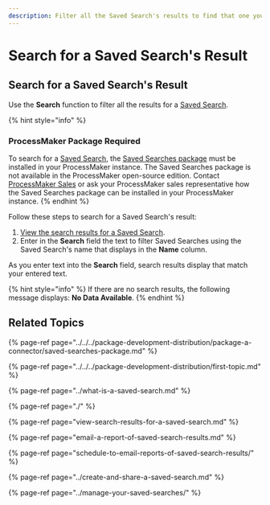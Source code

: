 ```yaml
---
description: Filter all the Saved Search's results to find that one you need.
---
```


# Search for a Saved Search's Result

## Search for a Saved Search's Result

Use the **Search** function to filter all the results for a [Saved Search](../what-is-a-saved-search.md).

{% hint style="info" %}
### ProcessMaker Package Required

To search for a [Saved Search](../what-is-a-saved-search.md), the [Saved Searches package](../../../package-development-distribution/package-a-connector/saved-searches-package.md) must be installed in your ProcessMaker instance. The Saved Searches package is not available in the ProcessMaker open-source edition. Contact [ProcessMaker Sales](mailto:sales@processmaker.com) or ask your ProcessMaker sales representative how the Saved Searches package can be installed in your ProcessMaker instance.
{% endhint %}

Follow these steps to search for a Saved Search's result:

1. [View the search results for a Saved Search](view-search-results-for-a-saved-search.md).
2. Enter in the **Search** field the text to filter Saved Searches using the Saved Search's name that displays in the **Name** column.

As you enter text into the **Search** field, search results display that match your entered text.

{% hint style="info" %}
If there are no search results, the following message displays: **No Data Available**.
{% endhint %}

## Related Topics

{% page-ref page="../../../package-development-distribution/package-a-connector/saved-searches-package.md" %}

{% page-ref page="../../../package-development-distribution/first-topic.md" %}

{% page-ref page="../what-is-a-saved-search.md" %}

{% page-ref page="./" %}

{% page-ref page="view-search-results-for-a-saved-search.md" %}

{% page-ref page="email-a-report-of-saved-search-results.md" %}

{% page-ref page="schedule-to-email-reports-of-saved-search-results/" %}

{% page-ref page="../create-and-share-a-saved-search.md" %}

{% page-ref page="../manage-your-saved-searches/" %}

